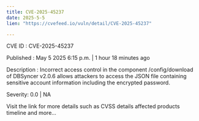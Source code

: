 ```yaml
---
title: CVE-2025-45237
date: 2025-5-5
lien: "https://cvefeed.io/vuln/detail/CVE-2025-45237"

---
```


CVE ID : CVE-2025-45237

Published :  May 5
2025
6:15 p.m. | 1 hour
18 minutes ago

Description : Incorrect access control in the component /config/download of DBSyncer v2.0.6 allows attackers to access the JSON file containing sensitive account information
including the encrypted password.

Severity: 0.0 | NA

Visit the link for more details
such as CVSS details
affected products
timeline
and more...
